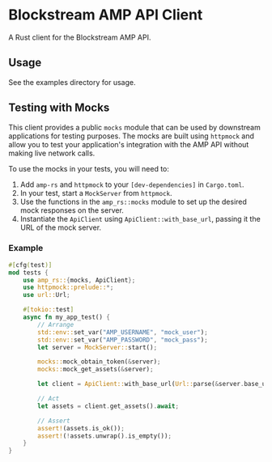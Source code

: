 # Blockstream AMP API Client

A Rust client for the Blockstream AMP API.

## Usage

See the examples directory for usage.

## Testing with Mocks

This client provides a public `mocks` module that can be used by downstream applications for testing purposes. The mocks are built using `httpmock` and allow you to test your application's integration with the AMP API without making live network calls.

To use the mocks in your tests, you will need to:

1.  Add `amp-rs` and `httpmock` to your `[dev-dependencies]` in `Cargo.toml`.
2.  In your test, start a `MockServer` from `httpmock`.
3.  Use the functions in the `amp_rs::mocks` module to set up the desired mock responses on the server.
4.  Instantiate the `ApiClient` using `ApiClient::with_base_url`, passing it the URL of the mock server.

### Example

```rust
#[cfg(test)]
mod tests {
    use amp_rs::{mocks, ApiClient};
    use httpmock::prelude::*;
    use url::Url;

    #[tokio::test]
    async fn my_app_test() {
        // Arrange
        std::env::set_var("AMP_USERNAME", "mock_user");
        std::env::set_var("AMP_PASSWORD", "mock_pass");
        let server = MockServer::start();

        mocks::mock_obtain_token(&server);
        mocks::mock_get_assets(&server);

        let client = ApiClient::with_base_url(Url::parse(&server.base_url()).unwrap()).unwrap();

        // Act
        let assets = client.get_assets().await;

        // Assert
        assert!(assets.is_ok());
        assert!(!assets.unwrap().is_empty());
    }
}
```
